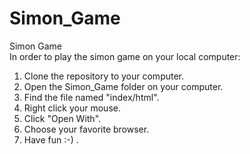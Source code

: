 # Simon_Game<br>
Simon Game<br>
In order to play the simon game on your local computer: <br>
<ol>
<li>Clone the repository to your computer.</li>
<li>Open the Simon_Game folder on your computer.</li>
<li>Find the file named "index/html".</li>
<li>Right click your mouse.</li>
<li>Click "Open With".</li>
<li>Choose your favorite browser.</li>
<li>Have fun :-) .</li>
</ol>
<br>
